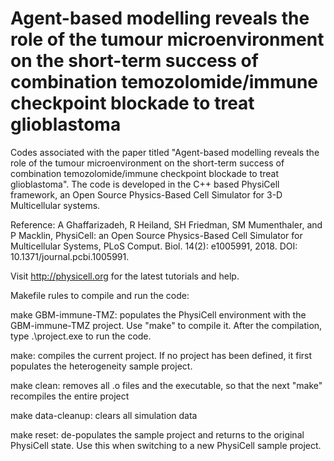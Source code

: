 # Agent-based modelling reveals the role of the tumour microenvironment on the short-term success of combination temozolomide/immune checkpoint blockade to treat glioblastoma
Codes associated with the paper titled "Agent-based modelling reveals the role of the tumour microenvironment on the short-term success of combination temozolomide/immune checkpoint blockade to treat glioblastoma". The code is developed in the C++ based PhysiCell framework, an Open Source Physics-Based Cell Simulator for 3-D Multicellular systems.

Reference: A Ghaffarizadeh, R Heiland, SH Friedman, SM Mumenthaler, and P Macklin, PhysiCell: an Open Source Physics-Based Cell Simulator for Multicellular Systems, PLoS Comput. Biol. 14(2): e1005991, 2018. DOI: 10.1371/journal.pcbi.1005991.

Visit http://physicell.org for the latest tutorials and help.


Makefile rules to compile and run the code:

make GBM-immune-TMZ: populates the PhysiCell environment with the GBM-immune-TMZ project. Use "make" to compile it. After the compilation, type .\project.exe to run the code.

make: compiles the current project. If no project has been defined, it first populates the heterogeneity sample project.

make clean: removes all .o files and the executable, so that the next "make" recompiles the entire project

make data-cleanup: clears all simulation data

make reset: de-populates the sample project and returns to the original PhysiCell state. Use this when switching to a new PhysiCell sample project.
